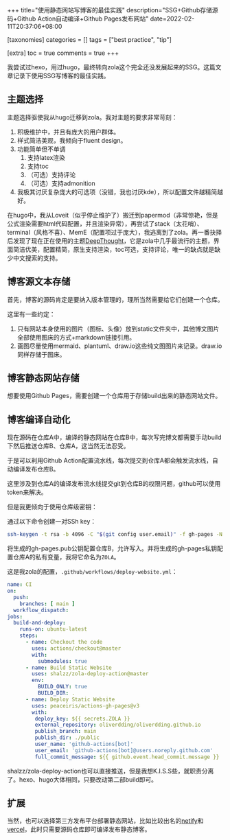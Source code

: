 +++
title="使用静态网站写博客的最佳实践"
description="SSG+Github存储源码+Github Action自动编译+Github Pages发布网站"
date=2022-02-11T20:37:06+08:00

[taxonomies]
categories = []
tags = ["best practice", "tip"]

[extra]
toc = true
comments = true
+++

我尝试过hexo，用过hugo，最终转向zola这个完全还没发展起来的SSG。这篇文章记录下使用SSG写博客的最佳实践。

## 主题选择

主题选择驱使我从hugo迁移到zola。我对主题的要求非常苛刻：

1. 积极维护中，并且有庞大的用户群体。
2. 样式简洁美观，我倾向于fluent design。
3. 功能简单但不单调
    1. 支持latex渲染
    2. 支持toc
    3. （可选）支持评论
    4. （可选）支持admonition
4. 我极其讨厌复杂庞大的可选项（没错，我也讨厌kde），所以配置文件越精简越好。

在hugo中，我从Loveit（似乎停止维护了）搬迁到papermod（非常惊艳，但是公式渲染需要html代码配置，并且渲染异常），再尝试了stack（太花哨）、terminal（风格不喜）、MemE（配置项过于庞大），我逃离到了zola。再一番抉择后发现了现在正在使用的主题[DeepThought](https://github.com/RatanShreshtha/DeepThought)，它是zola中几乎最流行的主题，界面简洁优美，配置精简，原生支持渲染，toc可选，支持评论，唯一的缺点就是缺少中文搜索的支持。


## 博客源文本存储

首先，博客的源码肯定是要纳入版本管理的，理所当然需要给它们创建一个仓库。

这里有一些约定：

1. 只有网站本身使用的图片（图标、头像）放到static文件夹中，其他博文图片全部使用图床的方式+markdown链接引用。
2. 画图尽量使用mermaid、plantuml、draw.io这些纯文图图片来记录。draw.io同样存储于图床。

## 博客静态网站存储

想要使用Github Pages，需要创建一个仓库用于存储build出来的静态网站文件。

## 博客编译自动化

现在源码在仓库A中，编译的静态网站在仓库B中，每次写完博文都需要手动build下然后推送仓库B、仓库A，这当然无法忍受。

于是可以利用Github Action配置流水线，每次提交到仓库A都会触发流水线，自动编译发布仓库B。

这里涉及到仓库A的编译发布流水线提交git到仓库B的权限问题，github可以使用token来解决。

但是我更倾向于使用仓库级密钥：

通过以下命令创建一对SSh key：

```bash
ssh-keygen -t rsa -b 4096 -C "$(git config user.email)" -f gh-pages -N ""
```

将生成的gh-pages.pub公钥配置仓库B，允许写入。并将生成的gh-pages私钥配置仓库A的私有变量，我将它命名为`ZOLA`。

这是我zola的配置，`.github/workflows/deploy-website.yml`：

```yaml
name: CI
on:
  push:
    branches: [ main ]
  workflow_dispatch:
jobs:
  build-and-deploy:
    runs-on: ubuntu-latest
    steps:
      - name: Checkout the code
        uses: actions/checkout@master
        with:
          submodules: true
      - name: Build Static Website
        uses: shalzz/zola-deploy-action@master
        env:
          BUILD_ONLY: true
          BUILD_DIR: .
      - name: Deploy Static Website
        uses: peaceiris/actions-gh-pages@v3
        with: 
         deploy_key: ${{ secrets.ZOLA }}
         external_repository: oliverdding/oliverdding.github.io
         publish_branch: main
         publish_dir: ./public
         user_name: 'github-actions[bot]'
         user_email: 'github-actions[bot]@users.noreply.github.com'
         full_commit_message: ${{ github.event.head_commit.message }}
```

shalzz/zola-deploy-action也可以直接推送，但是我想K.I.S.S些，就职责分离了。hexo、hugo大体相同，只要改动第二部build即可。

## 扩展

当然，也可以选择第三方发布平台部署静态网站，比如比较出名的[netify](netlify.com)和[vercel](vercel.com)，此时只需要源码仓库即可编译发布静态博客。
